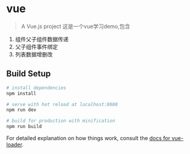 # vue

> A Vue.js project
这是一个vue学习demo,包含
1. 组件父子组件数据传递
2. 父子组件事件绑定
3. 列表数据增删改
## Build Setup

``` bash
# install dependencies
npm install

# serve with hot reload at localhost:8080
npm run dev

# build for production with minification
npm run build
```

For detailed explanation on how things work, consult the [docs for vue-loader](http://vuejs.github.io/vue-loader).
